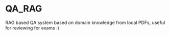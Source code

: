 # QA_RAG
RAG based QA system based on domain knowledge from local PDFs, useful for reviewing for exams :)
